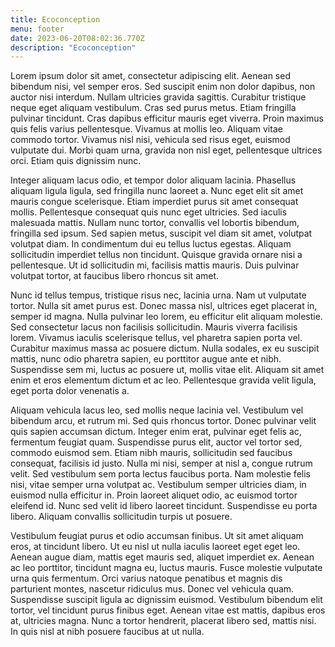 ```yaml
---
title: Ecoconception
menu: footer
date: 2023-06-20T08:02:36.770Z
description: "Ecoconception"
---
```

Lorem ipsum dolor sit amet, consectetur adipiscing elit. Aenean sed bibendum nisi, vel semper eros. Sed suscipit enim non dolor dapibus, non auctor nisi interdum. Nullam ultricies gravida sagittis. Curabitur tristique neque eget aliquam vestibulum. Cras sed purus metus. Etiam fringilla pulvinar tincidunt. Cras dapibus efficitur mauris eget viverra. Proin maximus quis felis varius pellentesque. Vivamus at mollis leo. Aliquam vitae commodo tortor. Vivamus nisl nisi, vehicula sed risus eget, euismod vulputate dui. Morbi quam urna, gravida non nisl eget, pellentesque ultrices orci. Etiam quis dignissim nunc.

Integer aliquam lacus odio, et tempor dolor aliquam lacinia. Phasellus aliquam ligula ligula, sed fringilla nunc laoreet a. Nunc eget elit sit amet mauris congue scelerisque. Etiam imperdiet purus sit amet consequat mollis. Pellentesque consequat quis nunc eget ultricies. Sed iaculis malesuada mattis. Nullam nunc tortor, convallis vel lobortis bibendum, fringilla sed ipsum. Sed sapien metus, suscipit vel diam sit amet, volutpat volutpat diam. In condimentum dui eu tellus luctus egestas. Aliquam sollicitudin imperdiet tellus non tincidunt. Quisque gravida ornare nisi a pellentesque. Ut id sollicitudin mi, facilisis mattis mauris. Duis pulvinar volutpat tortor, at faucibus libero rhoncus sit amet.

Nunc id tellus tempus, tristique risus nec, lacinia urna. Nam ut vulputate tortor. Nulla sit amet purus est. Donec massa nisl, ultrices eget placerat in, semper id magna. Nulla pulvinar leo lorem, eu efficitur elit aliquam molestie. Sed consectetur lacus non facilisis sollicitudin. Mauris viverra facilisis lorem. Vivamus iaculis scelerisque tellus, vel pharetra sapien porta vel. Curabitur maximus massa ac posuere dictum. Nulla sodales, ex eu suscipit mattis, nunc odio pharetra sapien, eu porttitor augue ante et nibh. Suspendisse sem mi, luctus ac posuere ut, mollis vitae elit. Aliquam sit amet enim et eros elementum dictum et ac leo. Pellentesque gravida velit ligula, eget porta dolor venenatis a.

Aliquam vehicula lacus leo, sed mollis neque lacinia vel. Vestibulum vel bibendum arcu, et rutrum mi. Sed quis rhoncus tortor. Donec pulvinar velit quis sapien accumsan dictum. Integer enim erat, pulvinar eget felis ac, fermentum feugiat quam. Suspendisse purus elit, auctor vel tortor sed, commodo euismod sem. Etiam nibh mauris, sollicitudin sed faucibus consequat, facilisis id justo. Nulla mi nisi, semper at nisl a, congue rutrum velit. Sed vestibulum sem porta lectus faucibus porta. Nam molestie felis nisi, vitae semper urna volutpat ac. Vestibulum semper ultricies diam, in euismod nulla efficitur in. Proin laoreet aliquet odio, ac euismod tortor eleifend id. Nunc sed velit id libero laoreet tincidunt. Suspendisse eu porta libero. Aliquam convallis sollicitudin turpis ut posuere.

Vestibulum feugiat purus et odio accumsan finibus. Ut sit amet aliquam eros, at tincidunt libero. Ut eu nisl ut nulla iaculis laoreet eget eget leo. Aenean augue diam, mattis eget mauris sed, aliquet imperdiet ex. Aenean ac leo porttitor, tincidunt magna eu, luctus mauris. Fusce molestie vulputate urna quis fermentum. Orci varius natoque penatibus et magnis dis parturient montes, nascetur ridiculus mus. Donec vel vehicula quam. Suspendisse suscipit ligula ac dignissim euismod. Vestibulum bibendum elit tortor, vel tincidunt purus finibus eget. Aenean vitae est mattis, dapibus eros at, ultricies magna. Nunc a tortor hendrerit, placerat libero sed, mattis nisi. In quis nisl at nibh posuere faucibus at ut nulla.